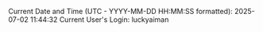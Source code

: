 Current Date and Time (UTC - YYYY-MM-DD HH:MM:SS formatted): 2025-07-02 11:44:32
Current User's Login: luckyaiman
